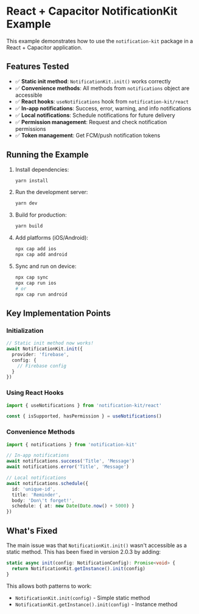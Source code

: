 # React + Capacitor NotificationKit Example

This example demonstrates how to use the `notification-kit` package in a React + Capacitor application.

## Features Tested

- ✅ **Static init method**: `NotificationKit.init()` works correctly
- ✅ **Convenience methods**: All methods from `notifications` object are accessible
- ✅ **React hooks**: `useNotifications` hook from `notification-kit/react`
- ✅ **In-app notifications**: Success, error, warning, and info notifications
- ✅ **Local notifications**: Schedule notifications for future delivery
- ✅ **Permission management**: Request and check notification permissions
- ✅ **Token management**: Get FCM/push notification tokens

## Running the Example

1. Install dependencies:
   ```bash
   yarn install
   ```

2. Run the development server:
   ```bash
   yarn dev
   ```

3. Build for production:
   ```bash
   yarn build
   ```

4. Add platforms (iOS/Android):
   ```bash
   npx cap add ios
   npx cap add android
   ```

5. Sync and run on device:
   ```bash
   npx cap sync
   npx cap run ios
   # or
   npx cap run android
   ```

## Key Implementation Points

### Initialization
```typescript
// Static init method now works!
await NotificationKit.init({
  provider: 'firebase',
  config: {
    // Firebase config
  }
})
```

### Using React Hooks
```typescript
import { useNotifications } from 'notification-kit/react'

const { isSupported, hasPermission } = useNotifications()
```

### Convenience Methods
```typescript
import { notifications } from 'notification-kit'

// In-app notifications
await notifications.success('Title', 'Message')
await notifications.error('Title', 'Message')

// Local notifications
await notifications.schedule({
  id: 'unique-id',
  title: 'Reminder',
  body: 'Don\'t forget!',
  schedule: { at: new Date(Date.now() + 5000) }
})
```

## What's Fixed

The main issue was that `NotificationKit.init()` wasn't accessible as a static method. This has been fixed in version 2.0.3 by adding:

```typescript
static async init(config: NotificationConfig): Promise<void> {
  return NotificationKit.getInstance().init(config)
}
```

This allows both patterns to work:
- `NotificationKit.init(config)` - Simple static method
- `NotificationKit.getInstance().init(config)` - Instance method